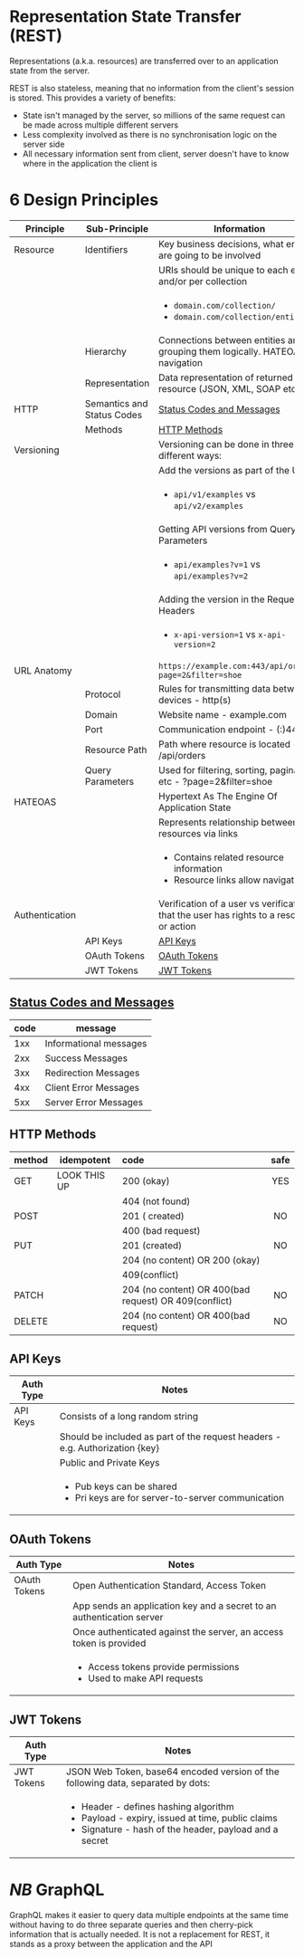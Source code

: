 # Representation State Transfer (REST)

Representations (a.k.a. resources) are transferred over to an application state from the server.

REST is also stateless, meaning that no information from the client's session is stored. This provides a variety of benefits:

- State isn't managed by the server, so millions of the same request can be made across multiple different servers
- Less complexity involved as there is no synchronisation logic on the server side
- All necessary information sent from client, server doesn't have to know where in the application the client is

# 6 Design Principles

| Principle      | Sub-Principle              | Information                                                                                     |
| -------------- | -------------------------- | ----------------------------------------------------------------------------------------------- |
| Resource       | Identifiers                | Key business decisions, what entities are going to be involved                                  |
|                |                            | URIs should be unique to each entity and/or per collection                                      |
|                |                            | <ul><li>`domain.com/collection/`</li><li>`domain.com/collection/entity`</li></ul>               |
|                | Hierarchy                  | Connections between entities and grouping them logically. HATEOAS for navigation                |
|                | Representation             | Data representation of returned resource (JSON, XML, SOAP etc)                                  |
| HTTP           | Semantics and Status Codes | [Status Codes and Messages](#status_codes)                                                      |
|                | Methods                    | [HTTP Methods](#methods)                                                                        |
| Versioning     |                            | Versioning can be done in three different ways:                                                 |
|                |                            | Add the versions as part of the URI                                                             |
|                |                            | <ul><li>`api/v1/examples` vs `api/v2/examples`</li></ul>                                        |
|                |                            | Getting API versions from Query Parameters                                                      |
|                |                            | <ul><li>`api/examples?v=1` vs `api/examples?v=2`</li></ul>                                      |
|                |                            | Adding the version in the Request Headers                                                       |
|                |                            | <ul><li>`x-api-version=1` vs `x-api-version=2`</li></ul>                                        |
| URL Anatomy    |                            | `https://example.com:443/api/orders?page=2&filter=shoe`                                         |
|                | Protocol                   | Rules for transmitting data between devices - http(s)                                           |
|                | Domain                     | Website name - example.com                                                                      |
|                | Port                       | Communication endpoint - (:)443                                                                 |
|                | Resource Path              | Path where resource is located - /api/orders                                                    |
|                | Query Parameters           | Used for filtering, sorting, pagination etc - ?page=2&filter=shoe                               |
| HATEOAS        |                            | Hypertext As The Engine Of Application State                                                    |
|                |                            | Represents relationship between resources via links                                             |
|                |                            | <ul><li>Contains related resource information</li><li>Resource links allow navigation</li></ul> |
| Authentication |                            | Verification of a user vs verification that the user has rights to a resource or action         |
|                | API Keys                   | [API Keys](#api_keys)                                                                           |
|                | OAuth Tokens               | [OAuth Tokens](#oauth)                                                                          |
|                | JWT Tokens                 | [JWT Tokens](#jwt)                                                                              |

## <a name='status_codes' href='#'>Status Codes and Messages</a>

| code | message                |
| ---- | ---------------------- |
| 1xx  | Informational messages |
| 2xx  | Success Messages       |
| 3xx  | Redirection Messages   |
| 4xx  | Client Error Messages  |
| 5xx  | Server Error Messages  |

## <a name='methods'>HTTP Methods</a>

| method | idempotent   | code                                                  | safe |
| ------ | ------------ | :---------------------------------------------------- | :--: |
| GET    | LOOK THIS UP | 200 (okay)                                            | YES  |
|        |              | 404 (not found)                                       |      |
| POST   |              | 201 ( created)                                        |  NO  |
|        |              | 400 (bad request)                                     |      |
| PUT    |              | 201 (created)                                         |  NO  |
|        |              | 204 (no content) OR 200 (okay)                        |      |
|        |              | 409(conflict)                                         |      |
| PATCH  |              | 204 (no content) OR 400(bad request) OR 409(conflict) |  NO  |
| DELETE |              | 204 (no content) OR 400(bad request)                  |  NO  |

## <a name='api_keys'>API Keys</a>

| Auth Type | Notes                                                                                            |
| --------- | ------------------------------------------------------------------------------------------------ |
| API Keys  | Consists of a long random string                                                                 |
|           | Should be included as part of the request headers - e.g. Authorization {key}                     |
|           | Public and Private Keys                                                                          |
|           | <ul><li>Pub keys can be shared</li><li>Pri keys are for server-to-server communication</li></ul> |

## <a name='oauth'>OAuth Tokens</a>

| Auth Type    | Notes                                                                                 |
| ------------ | ------------------------------------------------------------------------------------- |
| OAuth Tokens | Open Authentication Standard, Access Token                                            |
|              | App sends an application key and a secret to an authentication server                 |
|              | Once authenticated against the server, an access token is provided                    |
|              | <ul><li>Access tokens provide permissions</li><li>Used to make API requests</li></ul> |

## <a name='jwt'>JWT Tokens</a>

| Auth Type  | Notes                                                                                                                                                                     |
| ---------- | ------------------------------------------------------------------------------------------------------------------------------------------------------------------------- |
| JWT Tokens | JSON Web Token, base64 encoded version of the following data, separated by dots:                                                                                          |
|            | <ul><li>Header - defines hashing algorithm</li><li>Payload - expiry, issued at time, public claims</li><li>Signature - hash of the header, payload and a secret</li></ul> |

# _NB_ GraphQL

GraphQL makes it easier to query data multiple endpoints at the same time without having to do three separate queries and then cherry-pick information that is actually needed. It is not a replacement for REST, it stands as a proxy between the application and the API
